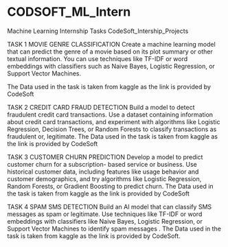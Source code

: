 # CODSOFT_ML_Intern
Machine Learning Internship Tasks
CodeSoft_Intership_Projects

TASK 1
MOVIE GENRE CLASSIFICATION
Create a machine learning model that can predict the genre of a movie based on its plot summary or other textual information. You can use techniques like TF-IDF or word embeddings with classifiers such as Naive Bayes, Logistic Regression, or Support Vector Machines.

The Data used in the task is taken from kaggle as the link is provided by CodeSoft

TASK 2
CREDIT CARD FRAUD DETECTION
Build a model to detect fraudulent credit card transactions. Use a dataset containing information about credit card transactions, and experiment with algorithms like Logistic Regression, Decision Trees, or Random Forests to classify transactions as fraudulent or, legitimate. 
The Data used in the task is taken from kaggle as the link is provided by CodeSoft

TASK 3
CUSTOMER CHURN PREDICTION
Develop a model to predict customer churn for a subscription- based service or business. Use historical customer data, including features like usage behavior and customer demographics, and try algorithms like Logistic Regression, Random Forests, or Gradient Boosting to predict churn. 
The Data used in the task is taken from kaggle as the link is provided by CodeSoft

TASK 4
SPAM SMS DETECTION
Build an AI model that can classify SMS messages as spam or legitimate. Use techniques like TF-IDF or word embeddings with classifiers like Naive Bayes, Logistic Regression, or Support Vector Machines to identify spam messages . The Data used in the task is taken from kaggle as the link is provided by CodeSoft.
